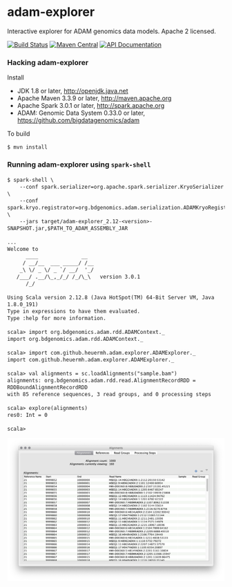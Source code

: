 # adam-explorer
Interactive explorer for ADAM genomics data models.  Apache 2 licensed.

[![Build Status](https://travis-ci.org/heuermh/adam-explorer.svg?branch=master)](https://travis-ci.org/heuermh/adam-explorer)
[![Maven Central](https://img.shields.io/maven-central/v/com.github.heuermh.adamexplorer/adam-explorer_2.12.svg?maxAge=600)](http://search.maven.org/#search%7Cga%7C1%7Ccom.github.heuermh.adamexplorer)
[![API Documentation](http://javadoc.io/badge/com.github.heuermh.adamexplorer/adam-explorer_2.12.svg?color=brightgreen&label=scaladoc)](http://javadoc.io/doc/com.github.heuermh.adamexplorer/adam-explorer)


### Hacking adam-explorer

Install

 * JDK 1.8 or later, http://openjdk.java.net
 * Apache Maven 3.3.9 or later, http://maven.apache.org
 * Apache Spark 3.0.1 or later, http://spark.apache.org
 * ADAM: Genomic Data System 0.33.0 or later, https://github.com/bigdatagenomics/adam


To build

    $ mvn install


### Running adam-explorer using ```spark-shell```

```
$ spark-shell \
    --conf spark.serializer=org.apache.spark.serializer.KryoSerializer \
    --conf spark.kryo.registrator=org.bdgenomics.adam.serialization.ADAMKryoRegistrator \
    --jars target/adam-explorer_2.12-<version>-SNAPSHOT.jar,$PATH_TO_ADAM_ASSEMBLY_JAR

...
Welcome to
      ____              __
     / __/__  ___ _____/ /__
    _\ \/ _ \/ _ `/ __/  '_/
   /___/ .__/\_,_/_/ /_/\_\   version 3.0.1
      /_/

Using Scala version 2.12.8 (Java HotSpot(TM) 64-Bit Server VM, Java 1.8.0_191)
Type in expressions to have them evaluated.
Type :help for more information.

scala> import org.bdgenomics.adam.rdd.ADAMContext._
import org.bdgenomics.adam.rdd.ADAMContext._

scala> import com.github.heuermh.adam.explorer.ADAMExplorer._
import com.github.heuermh.adam.explorer.ADAMExplorer._

scala> val alignments = sc.loadAlignments("sample.bam")
alignments: org.bdgenomics.adam.rdd.read.AlignmentRecordRDD = RDDBoundAlignmentRecordRDD
with 85 reference sequences, 3 read groups, and 0 processing steps

scala> explore(alignments)
res0: Int = 0

scala>
```

![adam-explorer screenshot](https://github.com/heuermh/adam-explorer/raw/master/images/screen-shot.png)
